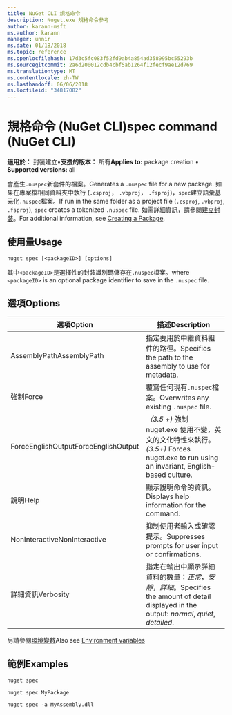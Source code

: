 ```yaml
---
title: NuGet CLI 規格命令
description: Nuget.exe 規格命令參考
author: karann-msft
ms.author: karann
manager: unnir
ms.date: 01/18/2018
ms.topic: reference
ms.openlocfilehash: 17d3c5fc083f52fd9ab4a854ad358995bc55293b
ms.sourcegitcommit: 2a6d200012cdb4cbf5ab1264f12fecf9ae12d769
ms.translationtype: MT
ms.contentlocale: zh-TW
ms.lasthandoff: 06/06/2018
ms.locfileid: "34817082"
---
```

# <a name="spec-command-nuget-cli"></a><span data-ttu-id="d6090-103">規格命令 (NuGet CLI)</span><span class="sxs-lookup"><span data-stu-id="d6090-103">spec command (NuGet CLI)</span></span>

<span data-ttu-id="d6090-104">**適用於：** 封裝建立&bullet;**支援的版本：** 所有</span><span class="sxs-lookup"><span data-stu-id="d6090-104">**Applies to:** package creation &bullet; **Supported versions:** all</span></span>

<span data-ttu-id="d6090-105">會產生`.nuspec`新套件的檔案。</span><span class="sxs-lookup"><span data-stu-id="d6090-105">Generates a `.nuspec` file for a new package.</span></span> <span data-ttu-id="d6090-106">如果在專案檔相同資料夾中執行 (`.csproj`， `.vbproj`， `.fsproj`)，`spec`建立語彙基元化`.nuspec`檔案。</span><span class="sxs-lookup"><span data-stu-id="d6090-106">If run in the same folder as a project file (`.csproj`, `.vbproj`, `.fsproj`), `spec` creates a tokenized `.nuspec` file.</span></span> <span data-ttu-id="d6090-107">如需詳細資訊，請參閱[建立封裝](../create-packages/creating-a-package.md)。</span><span class="sxs-lookup"><span data-stu-id="d6090-107">For additional information, see [Creating a Package](../create-packages/creating-a-package.md).</span></span>

## <a name="usage"></a><span data-ttu-id="d6090-108">使用量</span><span class="sxs-lookup"><span data-stu-id="d6090-108">Usage</span></span>

```cli
nuget spec [<packageID>] [options]
```

<span data-ttu-id="d6090-109">其中`<packageID>`是選擇性的封裝識別碼儲存在`.nuspec`檔案。</span><span class="sxs-lookup"><span data-stu-id="d6090-109">where `<packageID>` is an optional package identifier to save in the `.nuspec` file.</span></span>

## <a name="options"></a><span data-ttu-id="d6090-110">選項</span><span class="sxs-lookup"><span data-stu-id="d6090-110">Options</span></span>

| <span data-ttu-id="d6090-111">選項</span><span class="sxs-lookup"><span data-stu-id="d6090-111">Option</span></span> | <span data-ttu-id="d6090-112">描述</span><span class="sxs-lookup"><span data-stu-id="d6090-112">Description</span></span> |
| --- | --- |
| <span data-ttu-id="d6090-113">AssemblyPath</span><span class="sxs-lookup"><span data-stu-id="d6090-113">AssemblyPath</span></span> | <span data-ttu-id="d6090-114">指定要用於中繼資料組件的路徑。</span><span class="sxs-lookup"><span data-stu-id="d6090-114">Specifies the path to the assembly to use for metadata.</span></span> |
| <span data-ttu-id="d6090-115">強制</span><span class="sxs-lookup"><span data-stu-id="d6090-115">Force</span></span> | <span data-ttu-id="d6090-116">覆寫任何現有`.nuspec`檔案。</span><span class="sxs-lookup"><span data-stu-id="d6090-116">Overwrites any existing `.nuspec` file.</span></span> |
| <span data-ttu-id="d6090-117">ForceEnglishOutput</span><span class="sxs-lookup"><span data-stu-id="d6090-117">ForceEnglishOutput</span></span> | <span data-ttu-id="d6090-118">*（3.5 +)* 強制 nuget.exe 使用不變，英文的文化特性來執行。</span><span class="sxs-lookup"><span data-stu-id="d6090-118">*(3.5+)* Forces nuget.exe to run using an invariant, English-based culture.</span></span> |
| <span data-ttu-id="d6090-119">說明</span><span class="sxs-lookup"><span data-stu-id="d6090-119">Help</span></span> | <span data-ttu-id="d6090-120">顯示說明命令的資訊。</span><span class="sxs-lookup"><span data-stu-id="d6090-120">Displays help information for the command.</span></span> |
| <span data-ttu-id="d6090-121">NonInteractive</span><span class="sxs-lookup"><span data-stu-id="d6090-121">NonInteractive</span></span> | <span data-ttu-id="d6090-122">抑制使用者輸入或確認提示。</span><span class="sxs-lookup"><span data-stu-id="d6090-122">Suppresses prompts for user input or confirmations.</span></span> |
| <span data-ttu-id="d6090-123">詳細資訊</span><span class="sxs-lookup"><span data-stu-id="d6090-123">Verbosity</span></span> | <span data-ttu-id="d6090-124">指定在輸出中顯示詳細資料的數量：*正常*，*安靜*，*詳細*。</span><span class="sxs-lookup"><span data-stu-id="d6090-124">Specifies the amount of detail displayed in the output: *normal*, *quiet*, *detailed*.</span></span> |

<span data-ttu-id="d6090-125">另請參閱[環境變數](cli-ref-environment-variables.md)</span><span class="sxs-lookup"><span data-stu-id="d6090-125">Also see [Environment variables](cli-ref-environment-variables.md)</span></span>

## <a name="examples"></a><span data-ttu-id="d6090-126">範例</span><span class="sxs-lookup"><span data-stu-id="d6090-126">Examples</span></span>

```cli
nuget spec

nuget spec MyPackage

nuget spec -a MyAssembly.dll
```
